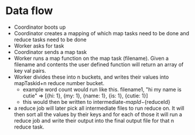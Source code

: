 # Data flow

- Coordinator boots up
- Coordinator creates a mapping of which map tasks need to be done and reduce tasks need to be done
- Worker asks for task
- Coordinator sends a map task
- Worker runs a map function on the map task (filename). Given a filename and contents the user defined
function will return an array of key val pairs.
- Worker divides these into n buckets, and writes their values into mapTaskid+n reduce number bucket.
    * example word count would run like this. filename1, "hi my name is cutie" => [{hi: 1}, {my: 1}, {name: 1}, {is: 1}, {cutie: 1}]
    * this would then be written to intermediate-${mapId}-${reduceId}
- a reduce job will later pick all intermediate files to run reduce on. It will then sort all the values by their keys and for each of those
    it will run a reduce job and write their output into the final output file for that n reduce task.   
